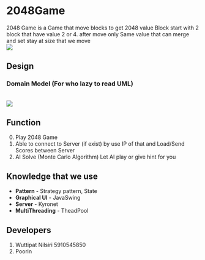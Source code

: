 # 2048Game
2048 Game is a Game that move blocks to get 2048 value Block start with 2 block that have value 2 or 4. after move only Same value that can merge and set stay at size that we move
<br><img src="https://i.imgur.com/KKk47tF.png"><br>

## Design 

### Domain Model (For who lazy to read UML)
<br><img src="https://i.imgur.com/7g7oiWw.png"><br>

## Function 
0. Play 2048 Game
1. Able to connect to Server (if exist) by use IP of that and Load/Send Scores between Server
2. AI Solve (Monte Carlo Algorithm) Let AI play or give hint for you

## Knowledge that we use 
* **Pattern** - Strategy pattern, State
* **Graphical UI** - JavaSwing
* **Server** - Kyronet
* **MultiThreading** - TheadPool
## Developers 
1. Wuttipat Nilsiri 5910545850
2. Poorin
